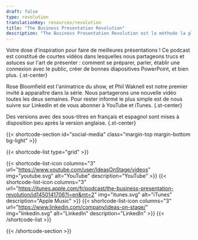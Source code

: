 ```yaml
---
draft: false
type: revolution
translationKey: resources/revolution
title: "The Business Presentation Revolution"
description: "The Business Presentation Revolution est la méthode la plus complète pour apprendre à créer des présentations professionnelles."
---
```


Votre dose d'inspiration pour faire de meilleures présentations ! Ce podcast est constitué de courtes vidéos dans lesquelles nous partageons trucs et astuces sur l'art de présenter : comment se préparer, parler, établir une connexion avec le public, créer de bonnes diapositives PowerPoint, et bien plus.
{.st-center}

Rose Bloomfield est l'animatrice du show, et Phil Waknell est notre premier invité à apparaître dans la série. Nous partagerons une nouvelle vidéo toutes les deux semaines. Pour rester informé le plus simple est de nous suivre sur Linkedin et de vous abonner à YouTube et iTunes.
{.st-center}

Des versions avec des sous-titres en français et espagnol sont mises à disposition peu après la version anglaise.
{.st-center}

{{< shortcode-section
  id="social-media"
  class="margin-top margin-bottom bg-light" >}}
  
{{< shortcode-list
  type="grid" >}}

{{< shortcode-list-icon
  columns="3"
  url="https://www.youtube.com/user/IdeasOnStage/videos"
  img="youtube.svg"
  alt="YouTube"
  description="YouTube" >}}
{{< shortcode-list-icon
  columns="3"
  url="https://itunes.apple.com/fr/podcast/the-business-presentation-revolution/id1450141706?l=en&mt=2"
  img="itunes.svg"
  alt="iTunes"
  description="Apple Music" >}}
{{< shortcode-list-icon
  columns="3"
  url="https://www.linkedin.com/company/ideas-on-stage/"
  img="linkedin.svg"
  alt="LinkedIn"
  description="LinkedIn" >}}
{{< /shortcode-list >}}

{{< /shortcode-section >}}